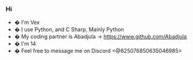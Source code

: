 ### Hi

- � I'm Vex
- � I use Python, and C Sharp, Mainly Python
- � My coding partner is Abadjula -> https://www.github.com/Abadjula
- � I'm 14
- � Feel free to message me on Discord <@825076850635046985>
